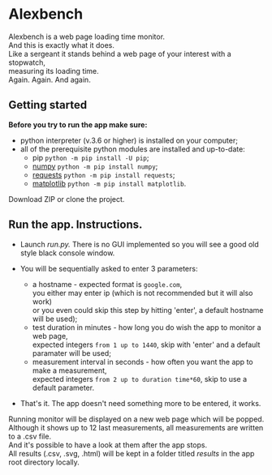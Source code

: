 Alexbench
=======
Alexbench is a web page loading time monitor.  
And this is exactly what it does.  
Like a sergeant it stands behind a web page of your interest with a stopwatch,  
measuring its loading time.  
Again. Again. And again.  
  
  
## Getting started   
**Before you try to run the app make sure:**  
* python interpreter (v.3.6 or higher) is installed on your computer;  
* all of the prerequisite python modules are installed and up-to-date:
    * pip `python -m pip install -U pip`;
    * [numpy](<http://www.numpy.org>) `python -m pip install numpy`;
    * [requests](<http://docs.python-requests.org/en/master/>) `python -m pip install requests`;
    * [matplotlib](<https://matplotlib.org/index.html>) `python -m pip install matplotlib`.  
    
Download ZIP or clone the project.  

## Run the app. Instructions.  
* Launch _run.py._ There is no GUI implemented so you will see a good old style black console window. 
* You will be sequentially asked to enter 3 parameters:  
    * a hostname - expected format is `google.com`,  
    you either may enter ip (which is not recommended but it will also work)  
    or you even could skip this step by hitting 'enter', a default hostname will be used);  
    * test duration in minutes - how long you do wish the app to monitor a web page,  
    expected integers `from 1 up to 1440`, skip with 'enter' and a default paramater will be used;  
    * measurement interval in seconds - how often you want the app to make a measurement,  
    expected integers `from 2 up to duration time*60`, skip to use a default parameter.  
     
* That's it. The app doesn't need something more to be entered, it works.  

Running monitor will be displayed on a new web page which will be popped.  
Although it shows up to 12 last measurements, all measurements are written to a .csv file.   
And it's possible to have a look at them after the app stops.  
All results (.csv, .svg, .html) will be kept in a folder titled _results_ in the app root directory locally.
